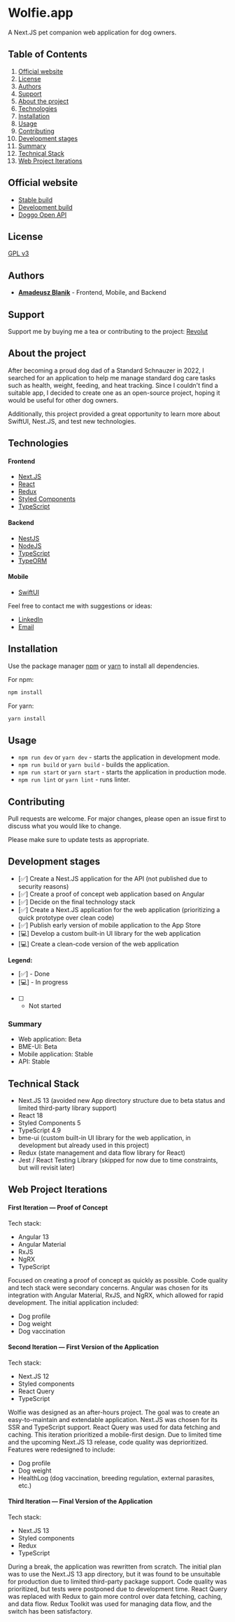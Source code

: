 # Wolfie.app
A Next.JS pet companion web application for dog owners.

## Table of Contents
1. [Official website](#official-website)
2. [License](#license)
3. [Authors](#authors)
4. [Support](#support)
5. [About the project](#about-the-project)
6. [Technologies](#technologies)
7. [Installation](#installation)
8. [Usage](#usage)
9. [Contributing](#contributing)
10. [Development stages](#development-stages)
11. [Summary](#summary)
12. [Technical Stack](#technical-stack)
13. [Web Project Iterations](#web-project-iterations)

## Official website
* [Stable build](https://wolfie.app)
* [Development build](https://next.wolfie.app)
* [Doggo Open API](https://api.wolfie.app)

## License
[GPL v3](https://github.com/amadeuszblanik/wolfie-app/blob/main/licence)

## Authors
* [**Amadeusz Blanik**](https://blanik.me) - Frontend, Mobile, and Backend

## Support
Support me by buying me a tea or contributing to the project:
[Revolut](https://revolut.me/blanik)

## About the project
After becoming a proud dog dad of a Standard Schnauzer in 2022, I searched for an application to help me manage standard dog care tasks such as health, weight, feeding, and heat tracking. Since I couldn't find a suitable app, I decided to create one as an open-source project, hoping it would be useful for other dog owners.

Additionally, this project provided a great opportunity to learn more about SwiftUI, Nest.JS, and test new technologies.

## Technologies
#### Frontend
* [Next.JS](https://nextjs.org/)
* [React](https://reactjs.org/)
* [Redux](https://redux.js.org/)
* [Styled Components](https://styled-components.com/)
* [TypeScript](https://www.typescriptlang.org/)

#### Backend
* [NestJS](https://nestjs.com/)
* [NodeJS](https://nodejs.org/en/)
* [TypeScript](https://www.typescriptlang.org/)
* [TypeORM](https://typeorm.io/#/)

#### Mobile
* [SwiftUI](https://developer.apple.com/xcode/swiftui/)

Feel free to contact me with suggestions or ideas:
- [LinkedIn](https://www.linkedin.com/in/amadeuszblanik/)
- [Email](mailto:amadeusz@blanik.me)

## Installation
Use the package manager [npm](https://www.npmjs.com/) or [yarn](https://yarnpkg.com) to install all dependencies.

For npm:

```bash
npm install
```

For yarn:

```bash
yarn install
```

## Usage

* `npm run dev` or `yarn dev` - starts the application in development mode.
* `npm run build` or `yarn build` - builds the application.
* `npm run start` or `yarn start` - starts the application in production mode.
* `npm run lint` or `yarn lint` - runs linter.

## Contributing

Pull requests are welcome. For major changes, please open an issue first to discuss what you would like to change.

Please make sure to update tests as appropriate.

## Development stages
* [✅] Create a Nest.JS application for the API (not published due to security reasons)
* [✅] Create a proof of concept web application based on Angular
* [✅] Decide on the final technology stack
* [✅] Create a Next.JS application for the web application (prioritizing a quick prototype over clean code)
* [✅] Publish early version of mobile application to the App Store
* [💻] Develop a custom built-in UI library for the web application
* [💻] Create a clean-code version of the web application

**Legend:**
* [✅] - Done
* [💻] - In progress
* [ ] - Not started

### Summary
* Web application: Beta
* BME-UI: Beta
* Mobile application: Stable
* API: Stable

## Technical Stack
- Next.JS 13 (avoided new App directory structure due to beta status and limited third-party library support)
- React 18
- Styled Components 5
- TypeScript 4.9
- bme-ui (custom built-in UI library for the web application, in development but already used in this project)
- Redux (state management and data flow library for React)
- Jest / React Testing Library (skipped for now due to time constraints, but will revisit later)

## Web Project Iterations
#### First Iteration — Proof of Concept
Tech stack:
* Angular 13
* Angular Material
* RxJS
* NgRX
* TypeScript

Focused on creating a proof of concept as quickly as possible. Code quality and tech stack were secondary concerns. Angular was chosen for its integration with Angular Material, RxJS, and NgRX, which allowed for rapid development. The initial application included:

* Dog profile
* Dog weight
* Dog vaccination

#### Second Iteration — First Version of the Application
Tech stack:
* Next.JS 12
* Styled components
* React Query
* TypeScript

Wolfie was designed as an after-hours project. The goal was to create an easy-to-maintain and extendable application. Next.JS was chosen for its SSR and TypeScript support. React Query was used for data fetching and caching. This iteration prioritized a mobile-first design. Due to limited time and the upcoming Next.JS 13 release, code quality was deprioritized. Features were redesigned to include:

* Dog profile
* Dog weight
* HealthLog (dog vaccination, breeding regulation, external parasites, etc.)

#### Third Iteration — Final Version of the Application
Tech stack:
* Next.JS 13
* Styled components
* Redux
* TypeScript

During a break, the application was rewritten from scratch. The initial plan was to use the Next.JS 13 app directory, but it was found to be unsuitable for production due to limited third-party package support. Code quality was prioritized, but tests were postponed due to development time. React Query was replaced with Redux to gain more control over data fetching, caching, and data flow. Redux Toolkit was used for managing data flow, and the switch has been satisfactory.
